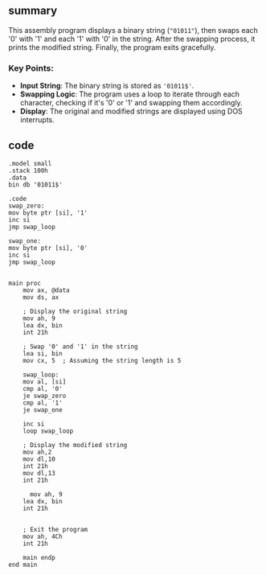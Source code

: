 ## summary

This assembly program displays a binary string (`"01011"`), then swaps each '0' with '1' and each '1' with '0' in the string. After the swapping process, it prints the modified string. Finally, the program exits gracefully. 

### Key Points:
- **Input String**: The binary string is stored as `'01011$'`.
- **Swapping Logic**: The program uses a loop to iterate through each character, checking if it's '0' or '1' and swapping them accordingly.
- **Display**: The original and modified strings are displayed using DOS interrupts.
## code

```
.model small
.stack 100h
.data
bin db '01011$'

.code
swap_zero:
mov byte ptr [si], '1'
inc si
jmp swap_loop

swap_one:
mov byte ptr [si], '0'
inc si
jmp swap_loop


main proc
    mov ax, @data
    mov ds, ax

    ; Display the original string
    mov ah, 9
    lea dx, bin
    int 21h

    ; Swap '0' and '1' in the string
    lea si, bin
    mov cx, 5  ; Assuming the string length is 5

    swap_loop:
    mov al, [si]
    cmp al, '0'
    je swap_zero
    cmp al, '1'
    je swap_one

    inc si
    loop swap_loop

    ; Display the modified string
    mov ah,2
    mov dl,10
    int 21h
    mov dl,13
    int 21h
    
      mov ah, 9
    lea dx, bin
    int 21h


    ; Exit the program
    mov ah, 4Ch
    int 21h

    main endp
end main

```
